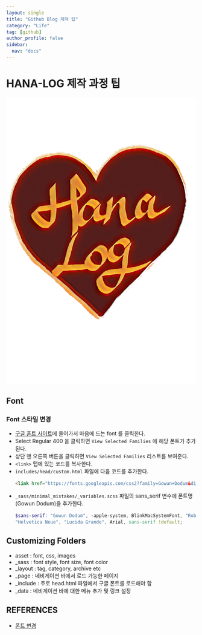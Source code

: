 ```yaml
---
layout: single
title: "Github Blog 제작 팁"
category: "Life"
tag: [github]
author_profile: false
sidebar:
  nav: "docs"
---
```


# HANA-LOG 제작 과정 팁

<img src="https://raw.githubusercontent.com/hanalog/hanalog.github.io/gh-pages/images/2022-03-28-blogsetting/hanalog_logo_sunrise.png" alt="hanalog_logo_sunrise" style="zoom:80%;" />

## Font
### Font 스타일 변경
- [구글 폰트 사이트](https://fonts.google.com/)에 들어가서 마음에 드는 font 를 클릭한다.
- Select Regular 400 을 클릭하면 `View Selected Families` 에 해당 폰트가 추가된다.
- 상단 맨 오른쪽 버튼을 클릭하면  `View Selected Families`  리스트를 보여준다.
- `<link>` 탭에 있는 코드를 복사한다.
- `includes/head/custom.html` 파일에 다음 코드를 추가한다.
  ```html
  <link href="https://fonts.googleapis.com/css2?family=Gowun+Dodum&display=swap" rel="stylesheet">
  ```
- `_sass/minimal_mistakes/_variables.scss` 파일의 sans_serif 변수에 폰트명(Gowun Dodum)을 추가한다.
  ```scss
  $sans-serif: "Gowun Dodum", -apple-system, BlinkMacSystemFont, "Roboto", "Segoe UI",
  "Helvetica Neue", "Lucida Grande", Arial, sans-serif !default;
  ```

## Customizing Folders
- asset : font, css, images
- _sass : font style, font size, font color
- _layout : tag, category, archive etc
- _page : 네비게이션 바에서 로드 가능한 페이지
- _include : 주로 head.html 파일에서 구글 폰트를 로드해야 함
- _data : 네비게이션 바에 대한 메뉴 추가 및 링크 설정

## REFERENCES
- [폰트 변경](https://woongchoi84.github.io/2020/01/04/post-blog-%ED%8F%B0%ED%8A%B8%EB%B3%80%EA%B2%BD.html)
